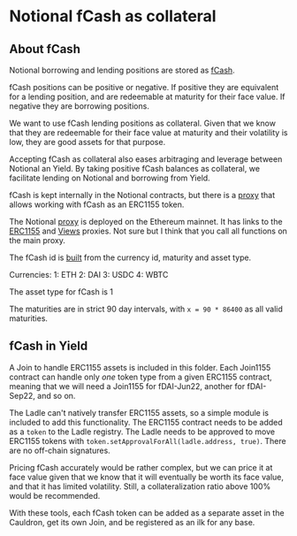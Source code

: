 # Notional fCash as collateral

## About fCash
Notional borrowing and lending positions are stored as [fCash](https://docs.notional.finance/notional-v2/notional-v2-basics/fcash).

fCash positions can be positive or negative. If positive they are equivalent for a lending position, and are redeemable at maturity for their face value. If negative they are borrowing positions.

We want to use fCash lending positions as collateral. Given that we know that they are redeemable for their face value at maturity and their volatility is low, they are good assets for that purpose.

Accepting fCash as collateral also eases arbitraging and leverage between Notional an Yield. By taking positive fCash balances as collateral, we facilitate lending on Notional and borrowing from Yield.

fCash is kept internally in the Notional contracts, but there is a [proxy](https://github.com/notional-finance/contracts-v2/blob/master/contracts/external/actions/ERC1155Action.sol) that allows working with fCash as an ERC1155 token.

The Notional [proxy]([0x1344A36A1B56144C3Bc62E7757377D288fDE0369](https://etherscan.io/address/0x1344A36A1B56144C3Bc62E7757377D288fDE0369)) is deployed on the Ethereum mainnet. It has links to the [ERC1155]([0xffd7531ed937f703b269815950cb75bdaaa341c9](https://etherscan.io/address/0xffd7531ed937f703b269815950cb75bdaaa341c9)) and [Views]([0xde14d5f07456c86f070c108a04ae2fafdbd2a939](https://etherscan.io/address/0xde14d5f07456c86f070c108a04ae2fafdbd2a939)) proxies. Not sure but I think that you call all functions on the main proxy.

The fCash id is [built](https://github.com/notional-finance/contracts-v2/blob/master/contracts/internal/portfolio/TransferAssets.sol#L17-L47) from the currency id, maturity and asset type.

Currencies:
1: ETH
2: DAI
3: USDC
4: WBTC

The asset type for fCash is 1

The maturities are in strict 90 day intervals, with `x = 90 * 86400` as all valid maturities.

## fCash in Yield
A Join to handle ERC1155 assets is included in this folder. Each Join1155 contract can handle only *one* token type from a given ERC1155 contract, meaning that we will need a Join1155 for fDAI-Jun22, another for fDAI-Sep22, and so on.

The Ladle can't natively transfer ERC1155 assets, so a simple module is included to add this functionality. The ERC1155 contract needs to be added as a `token` to the Ladle registry. The Ladle needs to be approved to move ERC1155 tokens with `token.setApprovalForAll(ladle.address, true)`. There are no off-chain signatures.

Pricing fCash accurately would be rather complex, but we can price it at face value given that we know that it will eventually be worth its face value, and that it has limited volatility. Still, a collateralization ratio above 100% would be recommended.

With these tools, each fCash token can be added as a separate asset in the Cauldron, get its own Join, and be registered as an ilk for any base.